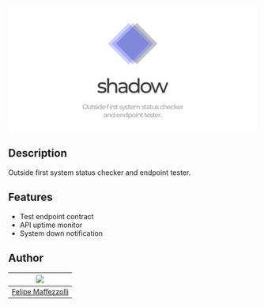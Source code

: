 <div align="center">
  <img src="/shadow.png" width="600px">
</div>

## Description

Outside first system status checker and endpoint tester.

## Features

- Test endpoint contract
- API uptime monitor
- System down notification

## Author

| [<img src="https://avatars.githubusercontent.com/u/26548010?v=4" width="75px;"/>](https://github.com/diego3g) |
| :-: |
|[Felipe Maffezzolli](https://github.com/femaffezzolli)|
